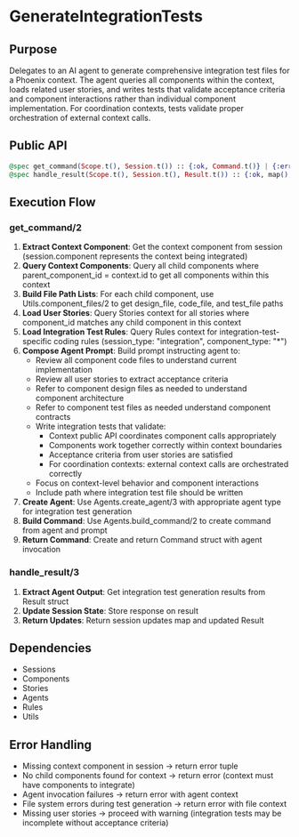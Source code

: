 # GenerateIntegrationTests

## Purpose

Delegates to an AI agent to generate comprehensive integration test files for a Phoenix context. The agent queries all components within the context, loads related user stories, and writes tests that validate acceptance criteria and component interactions rather than individual component implementation. For coordination contexts, tests validate proper orchestration of external context calls.

## Public API

```elixir
@spec get_command(Scope.t(), Session.t()) :: {:ok, Command.t()} | {:error, String.t()}
@spec handle_result(Scope.t(), Session.t(), Result.t()) :: {:ok, map(), Result.t()} | {:error, String.t()}
```

## Execution Flow

### get_command/2

1. **Extract Context Component**: Get the context component from session (session.component represents the context being integrated)
2. **Query Context Components**: Query all child components where parent_component_id = context.id to get all components within this context
3. **Build File Path Lists**: For each child component, use Utils.component_files/2 to get design_file, code_file, and test_file paths
4. **Load User Stories**: Query Stories context for all stories where component_id matches any child component in this context
5. **Load Integration Test Rules**: Query Rules context for integration-test-specific coding rules (session_type: "integration", component_type: "*")
6. **Compose Agent Prompt**: Build prompt instructing agent to:
   - Review all component code files to understand current implementation
   - Review all user stories to extract acceptance criteria
   - Refer to component design files as needed to understand component architecture
   - Refer to component test files as needed understand component contracts
   - Write integration tests that validate:
     - Context public API coordinates component calls appropriately
     - Components work together correctly within context boundaries
     - Acceptance criteria from user stories are satisfied
     - For coordination contexts: external context calls are orchestrated correctly
   - Focus on context-level behavior and component interactions
   - Include path where integration test file should be written
7. **Create Agent**: Use Agents.create_agent/3 with appropriate agent type for integration test generation
8. **Build Command**: Use Agents.build_command/2 to create command from agent and prompt
9. **Return Command**: Create and return Command struct with agent invocation

### handle_result/3

1. **Extract Agent Output**: Get integration test generation results from Result struct
2. **Update Session State**: Store response on result
3. **Return Updates**: Return session updates map and updated Result

## Dependencies

- Sessions
- Components
- Stories
- Agents
- Rules
- Utils

## Error Handling

- Missing context component in session → return error tuple
- No child components found for context → return error (context must have components to integrate)
- Agent invocation failures → return error with agent context
- File system errors during test generation → return error with file context
- Missing user stories → proceed with warning (integration tests may be incomplete without acceptance criteria)
